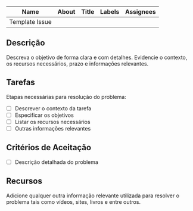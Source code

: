 | Name | About | Title | Labels | Assignees |
|----------|--------------------------|----------| --------- | ----------|
| Template Issue  |  |  |   |   |

## Descrição 
Descreva o objetivo de forma clara e com detalhes. Evidencie o contexto, os recursos necessários, prazo e informações relevantes. 

## Tarefas
Etapas necessárias para resolução do problema:

- [ ] Descrever o contexto da tarefa
- [ ] Especificar os objetivos
- [ ] Listar os recursos necessários
- [ ] Outras informações relevantes

## Critérios de Aceitação

- [ ] Descrição detalhada do problema

## Recursos
Adicione qualquer outra informação relevante utilizada para resolver o problema tais como vídeos, sites, livros e entre outros.
